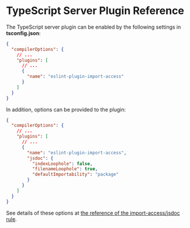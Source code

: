 # TypeScript Server Plugin Reference

The TypeScript server plugin can be enabled by the following settings in **tsconfig.json**:

```json
{
  "compilerOptions": {
    // ...
    "plugins": [
      // ...
      {
        "name": "eslint-plugin-import-access"
      }
    ]
  }
}
```

In addition, options can be provided to the plugin:

```json
{
  "compilerOptions": {
    // ...
    "plugins": [
      // ...
      {
        "name": "eslint-plugin-import-access",
        "jsdoc": {
          "indexLoophole": false,
          "filenameLoophole": true,
          "defaultImportability": "package"
        }
      }
    ]
  }
}
```

See details of these options at [the reference of the import-access/jsdoc rule](./rule-jsdoc.md).
